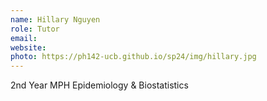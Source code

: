 ```yaml
---
name: Hillary Nguyen 
role: Tutor
email: 
website: 
photo: https://ph142-ucb.github.io/sp24/img/hillary.jpg
---
```


2nd Year MPH Epidemiology & Biostatistics 